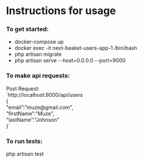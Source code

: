 <h1>Instructions for usage</h1>

<h3>To get started:</h3>
<ul>
    <li>docker-compose up</li>
    <li>docker exec -it next-basket-users-app-1 /bin/bash</li>
    <li>php artisan migrate</li>
    <li>php artisan serve --host=0.0.0.0 --port=9000</li>
</ul>


<h3>To make api requests:</h3>
Post Request: <br>
`http://localhost:9000/api/users <br>
{ <br>
    "email”:”muze@gmail.com", <br>
    "firstName”:”Muze”, <br>
    "lastName”:”Johnson” <br>
}`

<h3>To run tests:</h3>
php artisan test <br>
